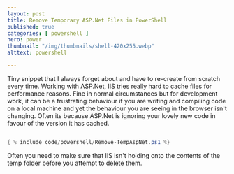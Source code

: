 ```yaml
---
layout: post
title: Remove Temporary ASP.Net Files in PowerShell
published: true 
categories: [ powershell ]
hero: power
thumbnail: "/img/thumbnails/shell-420x255.webp"
alttext: powershell

---
```


Tiny snippet that I always forget about and have to re-create from scratch every time. Working with ASP.Net, IIS tries really hard to 
cache files for performance reasons. Fine in normal circumstances but for development work, it can be a frustrating behaviour if 
you are writing and compiling code on a local machine and yet the behaviour you are seeing in the browser isn't changing. Often its
because ASP.Net is ignoring your lovely new code in favour of the version it has cached. 

```powershell

{ % include code/powershell/Remove-TempAspNet.ps1 %}

```

Often you need to make sure that IIS isn't holding onto the contents of the temp folder before you attempt to delete them.
